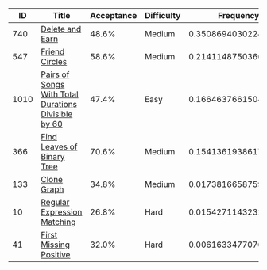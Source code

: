 |ID|Title|Acceptance|Difficulty|Frequency|
|----|-----|----|---|---|
|740|[Delete and Earn]( https://leetcode.com/problems/delete-and-earn)|48.6%|Medium|0.35086940302246983|
|547|[Friend Circles]( https://leetcode.com/problems/friend-circles)|58.6%|Medium|0.21411487503668122|
|1010|[Pairs of Songs With Total Durations Divisible by 60]( https://leetcode.com/problems/pairs-of-songs-with-total-durations-divisible-by-60)|47.4%|Easy|0.166463766150424|
|366|[Find Leaves of Binary Tree]( https://leetcode.com/problems/find-leaves-of-binary-tree)|70.6%|Medium|0.15413619386178415|
|133|[Clone Graph]( https://leetcode.com/problems/clone-graph)|34.8%|Medium|0.017381665875995565|
|10|[Regular Expression Matching]( https://leetcode.com/problems/regular-expression-matching)|26.8%|Hard|0.01542711432325032|
|41|[First Missing Positive]( https://leetcode.com/problems/first-missing-positive)|32.0%|Hard|0.006163347707668678|
